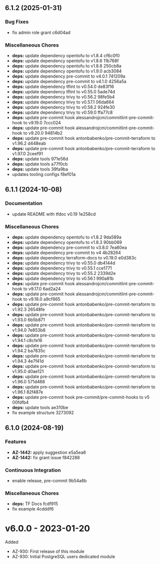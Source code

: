 ## 6.1.2 (2025-01-31)

### Bug Fixes

* fix admin role grant c6d04ad

### Miscellaneous Chores

* **deps:** update dependency opentofu to v1.8.4 cf6c0f0
* **deps:** update dependency opentofu to v1.8.6 11b768f
* **deps:** update dependency opentofu to v1.8.8 250cb8a
* **deps:** update dependency opentofu to v1.9.0 acb3084
* **deps:** update dependency pre-commit to v4.0.1 741209a
* **deps:** update dependency pre-commit to v4.1.0 4256a5a
* **deps:** update dependency tflint to v0.54.0 de83f16
* **deps:** update dependency tflint to v0.55.0 5ade74d
* **deps:** update dependency trivy to v0.56.2 98fe5b4
* **deps:** update dependency trivy to v0.57.1 06da664
* **deps:** update dependency trivy to v0.58.2 924fe30
* **deps:** update dependency trivy to v0.59.0 ffa77c8
* **deps:** update pre-commit hook alessandrojcm/commitlint-pre-commit-hook to v9.19.0 7ccc024
* **deps:** update pre-commit hook alessandrojcm/commitlint-pre-commit-hook to v9.20.0 94814b2
* **deps:** update pre-commit hook antonbabenko/pre-commit-terraform to v1.96.2 d448eab
* **deps:** update pre-commit hook antonbabenko/pre-commit-terraform to v1.97.0 2ceef91
* **deps:** update tools 971e56d
* **deps:** update tools a77f0cb
* **deps:** update tools 39fa9ba
* updates tooling configs f8ef01a

## 6.1.1 (2024-10-08)

### Documentation

* update README with tfdoc v0.19 1e258cd

### Miscellaneous Chores

* **deps:** update dependency opentofu to v1.8.2 9da589a
* **deps:** update dependency opentofu to v1.8.3 90bb069
* **deps:** update dependency pre-commit to v3.8.0 7ea60ea
* **deps:** update dependency pre-commit to v4 4b28264
* **deps:** update dependency terraform-docs to v0.19.0 e0d383c
* **deps:** update dependency trivy to v0.55.0 db4144d
* **deps:** update dependency trivy to v0.55.1 cce1771
* **deps:** update dependency trivy to v0.55.2 2339d2e
* **deps:** update dependency trivy to v0.56.1 990a81b
* **deps:** update pre-commit hook alessandrojcm/commitlint-pre-commit-hook to v9.17.0 6ad2a24
* **deps:** update pre-commit hook alessandrojcm/commitlint-pre-commit-hook to v9.18.0 a9cf865
* **deps:** update pre-commit hook antonbabenko/pre-commit-terraform to v1.92.3 26548fe
* **deps:** update pre-commit hook antonbabenko/pre-commit-terraform to v1.93.0 6b5b871
* **deps:** update pre-commit hook antonbabenko/pre-commit-terraform to v1.94.0 7e853b8
* **deps:** update pre-commit hook antonbabenko/pre-commit-terraform to v1.94.1 c8cfe16
* **deps:** update pre-commit hook antonbabenko/pre-commit-terraform to v1.94.2 ba7835c
* **deps:** update pre-commit hook antonbabenko/pre-commit-terraform to v1.94.3 4e7f41d
* **deps:** update pre-commit hook antonbabenko/pre-commit-terraform to v1.95.0 d0ae121
* **deps:** update pre-commit hook antonbabenko/pre-commit-terraform to v1.96.0 571d468
* **deps:** update pre-commit hook antonbabenko/pre-commit-terraform to v1.96.1 82f487e
* **deps:** update pre-commit hook pre-commit/pre-commit-hooks to v5 00fdfb4
* **deps:** update tools ae310be
* fix example structure 3273092

## 6.1.0 (2024-08-19)

### Features

* **AZ-1442:** apply suggestion e5a5ea6
* **AZ-1442:** fix grant issue f842288

### Continuous Integration

* enable release, pre-commit 9b54a6b

### Miscellaneous Chores

* **deps:** TF Docs fcdf915
* fix example 4cdddf6

# v6.0.0 - 2023-01-20

Added
  * AZ-930: First release of this module
  * AZ-930: Initial PostgreSQL users dedicated module
